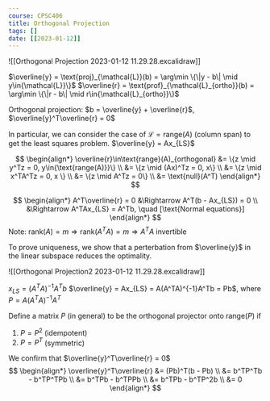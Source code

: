 ```yaml
---
course: CPSC406
title: Orthogonal Projection
tags: []
date: [[2023-01-12]]
---
```


![[Orthogonal Projection 2023-01-12 11.29.28.excalidraw]]

$\overline{y} = \text{proj}_{\mathcal{L}}(b) = \arg\min \{\|y - b\| \mid y\in{\mathcal{L}}\}$
$\overline{r} = \text{prof}_{\mathcal{L}_{ortho}}(b) = \arg\min \{\|r - b\| \mid r\in{\mathcal{L}_{ortho}}\}$

Orthogonal projection: $b = \overline{y} + \overline{r}$,  $\overline{y}^T\overline{r} = 0$

In particular, we can consider the case of $\mathcal{L} = \text{range}(A)$ (column span) to get the least squares problem.
$\overline{y} = Ax_{LS}$

$$
\begin{align*}
\overline{r}\in\text{range}(A)_{orthogonal}
&= \{z \mid y^Tz = 0, y\in{\text{range(A)}}\} \\
&= \{z \mid (Ax)^Tz = 0, x\} \\
&= \{z \mid x^TA^Tz = 0, x \} \\
&= \{z \mid A^Tz = 0\} \\
&= \text{null}(A^T)
\end{align*}
$$

$$
\begin{align*}
A^T\overline{r} = 0 &\Rightarrow A^T(b - Ax_{LS}) = 0 \\
&\Rightarrow A^TAx_{LS} = A^Tb, \quad [\text{Normal equations}]
\end{align*}
$$
Note: $\text{rank}(A) = m \Rightarrow \text{rank}(A^TA) = m \Rightarrow A^TA \text{ invertible}$

To prove uniqueness, we show that a perterbation from $\overline{y}$ in the linear subspace reduces the optimality.

![[Orthogonal Projection2 2023-01-12 11.29.28.excalidraw]]

$x_{LS} = (A^TA)^{-1}A^Tb$
$\overline{y} = Ax_{LS} = A(A^TA)^{-1}A^Tb = Pb$, where
$P = A(A^TA)^{-1}A^T$

Define a matrix $P$ (in general) to be the orthogonal projector onto range($P$) if
1. $P = P^2$ (idempotent)
2. $P = P^T$ (symmetric)

We confirm that $\overline{y}^T\overline{r} = 0$
$$
\begin{align*}
\overline{y}^T\overline{r} &= (Pb)^T(b - Pb) \\
&= b^TP^Tb - b^TP^TPb \\
&= b^TPb - b^TPPb \\
&= b^TPb - b^TP^2b \\
&= 0
\end{align*}
$$
